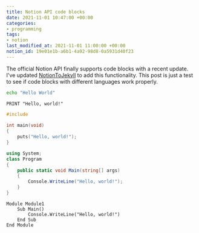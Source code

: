```yaml
---
title: Notion API code blocks
date: 2021-11-01 10:47:00 +00:00
categories:
- programming
tags:
- notion
last_modified_at: 2021-11-01 11:00:00 +00:00
notion_id: 19e01e1b-a6b1-4a92-98d8-0a5931d40f23
---
```


The official Notion API finally supports code blocks with a recent update. I've updated [NotionToJekyll](https://github.com/jamie-lord/NotionToJekyll) to add this functionality. This post is just a test to see if code blocks with different languages work properly.

```bash
echo "Hello World"
```

```basic
PRINT "Hello, world!"
```

```c
#include 
 
int main(void)
{
    puts("Hello, world!");
}
```

```c#
using System;
class Program
{
    public static void Main(string[] args)
    {
        Console.WriteLine("Hello, world!");
    }
}
```

```vb.net
Module Module1
    Sub Main()
        Console.WriteLine("Hello, world!")
    End Sub
End Module
```

